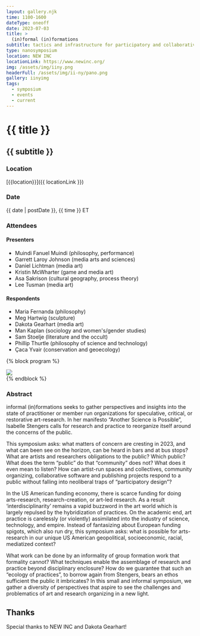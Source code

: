 ```yaml
---
layout: gallery.njk
time: 1100-1600
dateType: oneoff
date: 2023-07-03
title: >
  (in)formal (in)formations
subtitle: tactics and infrastructure for participatory and collaborative study & making
type: nanosymposium
location: NEW INC
locationLink: https://www.newinc.org/
img: /assets/img/iiny.png
headerFull: /assets/img/ii-ny/pano.png
gallery: iinyimg
tags:
  - symposium
  - events
  - current
---
```


# {{ title }}

## {{ subtitle }}

### Location

[{{location}}]({{ locationLink }})

### Date

{{ date | postDate }}, {{ time }} ET

### Attendees

#### Presenters

- Muindi Fanuel Muindi (philosophy, performance)
- Garrett Laroy Johnson (media arts and sciences)
- Daniel Lichtman (media art)
- Kristin McWharter (game and media art)
- Asa Sakrison (cultural geography, process theory)
- Lee Tusman (media art)

#### Respondents

- Maria Fernanda (philosophy)
- Meg Hartwig (sculpture)
- Dakota Gearhart (media art)
- Man Kaplan (sociology and women's/gender studies)
- Sam Stoelje (literature and the occult)
- Phillip Thurtle (philosophy of science and technology)
- Çaca Yvair (conservation and geoecology)

{% block program %}

  <div class = "col">
    <a href = "/assets/pdf/iiny.pdf">
      <img class = "img-fluid" src = "/assets/img/ii-ny/program-cover.png">
    </a>
  </div>
{% endblock %}

### Abstract

informal (in)formations seeks to gather perspectives and insights
into the state of practitioner or member run organizations for speculative,
critical, or restorative art-research. In her manifesto “Another Science is
Possible”, Isabelle Stengers calls for research and practice to reorganize
itself around the concerns of the public.

This symposium asks: what matters of concern are cresting in 2023, and what can been see on the horizon, can be heard
in bars and at bus stops? What are artists and researchers obligations to the
public? Which public? What does the term “public” do that “community” does not?
What does it even mean to listen? How can artist-run spaces and collectives,
community organizing, collaborative software and publishing projects respond to
a public without falling into neoliberal traps of “participatory design”?

In the US American funding economy, there is scarce funding for doing arts-research,
research-creation, or art-led research. As a result ‘interdisciplinarity’
remains a vapid buzzword in the art world which is largely repulsed by the
hybridization of practices. On the academic end, art practice is carelessly (or
violently) assimilated into the industry of science, technology, and empire.
Instead of fantasizing about European funding spigots, which also run dry, this
symposium asks: what is possible for arts-research in our unique US American
geopolitical, socioeconomic, racial, mediatized context?

What work can be done by an informality of group formation work that formality cannot? What techniques
enable the assemblage of research and practice beyond disciplinary enclosure?
How do we guarantee that such an “ecology of practices”, to borrow again from
Stengers, bears an ethos sufficient the public it imbricates? In this small and
informal symposium, we gather a diversity of perspectives that aspire to see the
challenges and problematics of art and research organizing in a new light.

## Thanks

Special thanks to NEW INC and Dakota Gearhart!
